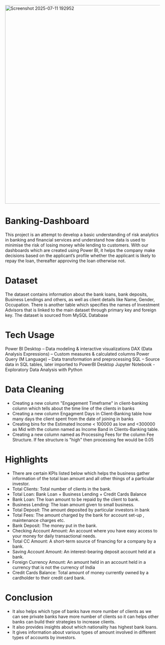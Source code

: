 

<img width="1157" height="646" alt="Screenshot 2025-07-11 192952" src="https://github.com/user-attachments/assets/cb0d9e27-25dd-483b-b483-3f90acbc237f" />

# Banking-Dashboard
This project is an attempt to develop a basic understanding of risk analytics in banking and financial services and understand how data is used to minimise the risk of losing money while lending to customers.
With our dashboards which are created using Power BI, it helps the company make decisions based on the applicant’s profile whether the applicant is likely to repay the loan, thereafter approving the loan otherwise not.

# Dataset
The dataset contains information about the bank loans, bank deposits, Business Lendings and others, as well as client details like Name, Gender, Occupation.
There is another table which specifies the names of Investment Advisors that is linked to the main dataset through primary key and foreign key.
The dataset is sourced from MySQL Database

# Tech Usage
Power BI Desktop – Data modeling & interactive visualizations 
DAX (Data Analysis Expressions) – Custom measures & calculated columns 
Power Query (M Language) – Data transformation and preprocessing 
SQL – Source data in SQL tables, later imported to PowerBI Desktop
Jupyter Notebook - Exploratory Data Analysis with Python

# Data Cleaning
- Creating a new column "Engagement Timeframe" in client-banking column which tells about the time line of the clients in banks
- Creating a new column Engagment Days in Client-Banking table how many days the client spent from the date of joining in banks
- Creating bins for the Estimated Income < 100000 as low and <300000 as Mid with the column named as Income Band in Clients-Banking table.
- Creating a new column named as Processing Fees for the column Fee Structure. If fee structure is "high" then processing fee would be 0.05

# Highlights
- There are certain KPIs listed below which helps the business gather information of the total loan amount and all other things of a particular investor.
- Total Clients:  Total number of clients in the bank.
- Total Loan: Bank Loan + Business Lending + Credit Cards Balance
- Bank Loan: The loan amount to be repaid by the client to bank.
- Business Lending: The loan amount given to small business.
- Total Deposit: The amount deposited by particular investors in bank
- Total Fees: The amount charged by the bank for account set-up , maintenance charges etc.
- Bank Deposit: The money put in the bank.
- Checking Account Amount: An account where you have easy access to your money for daily transactional needs.
- Total CC Amount: A short-term source of financing for a company by a bank.
- Saving Account Amount: An interest-bearing deposit account held at a bank.
- Foreign Currency Amount: An amount held in an account held in a currency that is not the currency of India
- Credit Cards Balance: Total amount of money currently owned by a cardholder to their credit card bank.

# Conclusion
- It also helps which type of banks have more number of clients as we can see private banks have more number of clients so it can helps other banks can build their strategies to increase clients.
- It also provides insights about which nationality has highest bank loans.
- It gives information about various types of amount involved in different types of accounts by investors.
